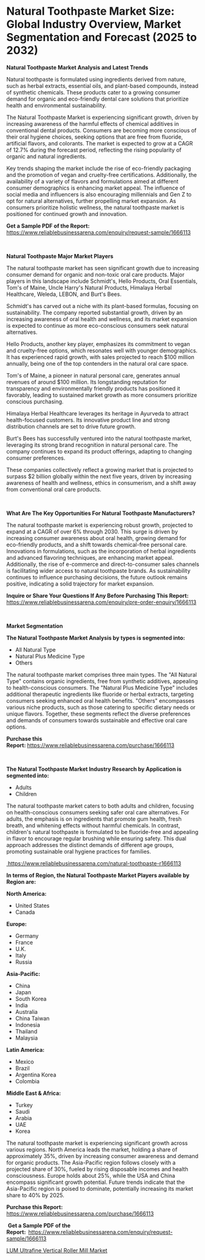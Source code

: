 <p><h1>Natural Toothpaste Market Size: Global Industry Overview, Market Segmentation and Forecast (2025 to 2032)</h1></p><p><strong>Natural Toothpaste Market Analysis and Latest Trends</strong></p>
<p><p>Natural toothpaste is formulated using ingredients derived from nature, such as herbal extracts, essential oils, and plant-based compounds, instead of synthetic chemicals. These products cater to a growing consumer demand for organic and eco-friendly dental care solutions that prioritize health and environmental sustainability. </p><p>The Natural Toothpaste Market is experiencing significant growth, driven by increasing awareness of the harmful effects of chemical additives in conventional dental products. Consumers are becoming more conscious of their oral hygiene choices, seeking options that are free from fluoride, artificial flavors, and colorants. The market is expected to grow at a CAGR of 12.7% during the forecast period, reflecting the rising popularity of organic and natural ingredients.</p><p>Key trends shaping the market include the rise of eco-friendly packaging and the promotion of vegan and cruelty-free certifications. Additionally, the availability of a variety of flavors and formulations aimed at different consumer demographics is enhancing market appeal. The influence of social media and influencers is also encouraging millennials and Gen Z to opt for natural alternatives, further propelling market expansion. As consumers prioritize holistic wellness, the natural toothpaste market is positioned for continued growth and innovation.</p></p>
<p><strong>Get a Sample PDF of the Report:&nbsp;</strong> <a href="https://www.reliablebusinessarena.com/enquiry/request-sample/1666113?utm_campaign=3294&utm_medium=2&utm_source=Github&utm_content=ia&utm_term=06032025&utm_id=natural-toothpaste">https://www.reliablebusinessarena.com/enquiry/request-sample/1666113</a></p>
<p>&nbsp;</p>
<p><strong>Natural Toothpaste Major Market Players</strong></p>
<p><p>The natural toothpaste market has seen significant growth due to increasing consumer demand for organic and non-toxic oral care products. Major players in this landscape include Schmidt's, Hello Products, Oral Essentials, Tom's of Maine, Uncle Harry's Natural Products, Himalaya Herbal Healthcare, Weleda, LEBON, and Burt's Bees. </p><p>Schmidt's has carved out a niche with its plant-based formulas, focusing on sustainability. The company reported substantial growth, driven by an increasing awareness of oral health and wellness, and its market expansion is expected to continue as more eco-conscious consumers seek natural alternatives.</p><p>Hello Products, another key player, emphasizes its commitment to vegan and cruelty-free options, which resonates well with younger demographics. It has experienced rapid growth, with sales projected to reach $100 million annually, being one of the top contenders in the natural oral care space.</p><p>Tom's of Maine, a pioneer in natural personal care, generates annual revenues of around $100 million. Its longstanding reputation for transparency and environmentally friendly products has positioned it favorably, leading to sustained market growth as more consumers prioritize conscious purchasing.</p><p>Himalaya Herbal Healthcare leverages its heritage in Ayurveda to attract health-focused customers. Its innovative product line and strong distribution channels are set to drive future growth.</p><p>Burt's Bees has successfully ventured into the natural toothpaste market, leveraging its strong brand recognition in natural personal care. The company continues to expand its product offerings, adapting to changing consumer preferences.</p><p>These companies collectively reflect a growing market that is projected to surpass $2 billion globally within the next five years, driven by increasing awareness of health and wellness, ethics in consumerism, and a shift away from conventional oral care products.</p></p>
<p>&nbsp;</p>
<p><strong>What Are The Key Opportunities For Natural Toothpaste Manufacturers?</strong></p>
<p><p>The natural toothpaste market is experiencing robust growth, projected to expand at a CAGR of over 6% through 2030. This surge is driven by increasing consumer awareness about oral health, growing demand for eco-friendly products, and a shift towards chemical-free personal care. Innovations in formulations, such as the incorporation of herbal ingredients and advanced flavoring techniques, are enhancing market appeal. Additionally, the rise of e-commerce and direct-to-consumer sales channels is facilitating wider access to natural toothpaste brands. As sustainability continues to influence purchasing decisions, the future outlook remains positive, indicating a solid trajectory for market expansion.</p></p>
<p><strong>Inquire or Share Your Questions If Any Before Purchasing This Report:</strong> <a href="https://www.reliablebusinessarena.com/enquiry/pre-order-enquiry/1666113?utm_campaign=3294&utm_medium=2&utm_source=Github&utm_content=ia&utm_term=06032025&utm_id=natural-toothpaste">https://www.reliablebusinessarena.com/enquiry/pre-order-enquiry/1666113</a></p>
<p>&nbsp;</p>
<p><strong>Market Segmentation</strong></p>
<p><strong>The Natural Toothpaste Market Analysis by types is segmented into:</strong></p>
<p><ul><li>All Natural Type</li><li>Natural Plus Medicine Type</li><li>Others</li></ul></p>
<p><p>The natural toothpaste market comprises three main types. The "All Natural Type" contains organic ingredients, free from synthetic additives, appealing to health-conscious consumers. The "Natural Plus Medicine Type" includes additional therapeutic ingredients like fluoride or herbal extracts, targeting consumers seeking enhanced oral health benefits. "Others" encompasses various niche products, such as those catering to specific dietary needs or unique flavors. Together, these segments reflect the diverse preferences and demands of consumers towards sustainable and effective oral care options.</p></p>
<p><strong>Purchase this Report:&nbsp;</strong><a href="https://www.reliablebusinessarena.com/purchase/1666113?utm_campaign=3294&utm_medium=2&utm_source=Github&utm_content=ia&utm_term=06032025&utm_id=natural-toothpaste">https://www.reliablebusinessarena.com/purchase/1666113</a></p>
<p>&nbsp;</p>
<p><strong>The Natural Toothpaste Market Industry Research by Application is segmented into:</strong></p>
<p><ul><li>Adults</li><li>Children</li></ul></p>
<p><p>The natural toothpaste market caters to both adults and children, focusing on health-conscious consumers seeking safer oral care alternatives. For adults, the emphasis is on ingredients that promote gum health, fresh breath, and whitening effects without harmful chemicals. In contrast, children's natural toothpaste is formulated to be fluoride-free and appealing in flavor to encourage regular brushing while ensuring safety. This dual approach addresses the distinct demands of different age groups, promoting sustainable oral hygiene practices for families.</p></p>
<p><a href="https://www.reliablebusinessarena.com/natural-toothpaste-r1666113?utm_campaign=3294&utm_medium=2&utm_source=Github&utm_content=ia&utm_term=06032025&utm_id=natural-toothpaste">&nbsp;https://www.reliablebusinessarena.com/natural-toothpaste-r1666113</a></p>
<p><strong>In terms of Region, the Natural Toothpaste Market Players available by Region are:</strong></p>
<p>
    <p> <strong> North America: </strong>
        <ul>
            <li>United States</li>
            <li>Canada</li>
        </ul>
        </p> 
    <p> <strong> Europe: </strong>
        <ul>
            <li>Germany</li>
            <li>France</li>
            <li>U.K.</li>
            <li>Italy</li>
            <li>Russia</li>
        </ul>
        </p> 
    <p> <strong> Asia-Pacific: </strong>
        <ul>
            <li>China</li>
            <li>Japan</li>
            <li>South Korea</li>
            <li>India</li>
            <li>Australia</li>
            <li>China Taiwan</li>
            <li>Indonesia</li>
            <li>Thailand</li>
            <li>Malaysia</li>
        </ul>
        </p> 
    <p> <strong> Latin America: </strong>
        <ul>
            <li>Mexico</li>
            <li>Brazil</li>
            <li>Argentina Korea</li>
            <li>Colombia</li>
        </ul>
        </p> 
    <p> <strong> Middle East & Africa: </strong>
        <ul>
            <li>Turkey</li>
            <li>Saudi</li>
            <li>Arabia</li>
            <li>UAE</li>
            <li>Korea</li>
        </ul>
    </p>
    </p>
<p><p>The natural toothpaste market is experiencing significant growth across various regions. North America leads the market, holding a share of approximately 35%, driven by increasing consumer awareness and demand for organic products. The Asia-Pacific region follows closely with a projected share of 30%, fueled by rising disposable incomes and health consciousness. Europe holds about 25%, while the USA and China encompass significant growth potential. Future trends indicate that the Asia-Pacific region is poised to dominate, potentially increasing its market share to 40% by 2025.</p></p>
<p><strong>Purchase this Report: </strong><a href="https://www.reliablebusinessarena.com/purchase/1666113?utm_campaign=3294&utm_medium=2&utm_source=Github&utm_content=ia&utm_term=06032025&utm_id=natural-toothpaste">https://www.reliablebusinessarena.com/purchase/1666113</a></p>
<p>&nbsp;<strong>Get a Sample PDF of the Report:&nbsp;&nbsp;</strong><a href="https://www.reliablebusinessarena.com/enquiry/request-sample/1666113?utm_campaign=3294&utm_medium=2&utm_source=Github&utm_content=ia&utm_term=06032025&utm_id=natural-toothpaste">https://www.reliablebusinessarena.com/enquiry/request-sample/1666113</a></p>
<p><strong></strong></p>
<p><p><a href="https://github.com/casimbrhelck/Market-Research-Report-List-1/blob/main/lum-ultrafine-vertical-roller-mill-market.md?utm_campaign=3294&utm_medium=2&utm_source=Github&utm_content=ia&utm_term=06032025&utm_id=natural-toothpaste">LUM Ultrafine Vertical Roller Mill Market</a></p></p>